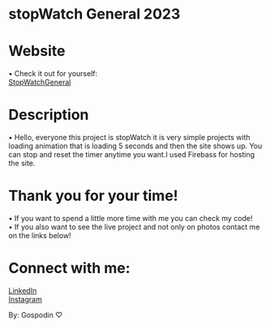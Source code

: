 # stopWatch General 2023

# Website
• Check it out for yourself: <br>
[StopWatchGeneral](https://stopwatch-b5b6a.web.app/) 

# Description
• Hello, everyone this project is stopWatch it is very simple projects with loading animation that is loading 5 seconds and then the site shows up. <bbr> You can stop and reset the timer anytime you want.I used Firebass for hosting the site.

# Thank you for your time!
• If you want to spend a little more time with me you can check my code! <br>
• If you also want to see the live project and not only on photos contact me on the links below!

# Connect with me:
[LinkedIn](https://www.linkedin.com/in/gospodin-gospodinov-853b3a23b/) <br>
[Instagram](https://www.instagram.com/dinkichae/)

By: Gospodin ♡
